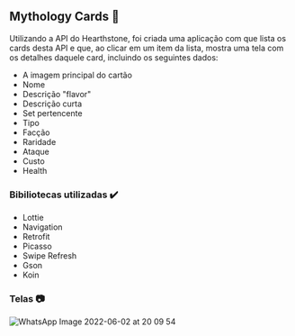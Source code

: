 ## Mythology Cards :rocket:

Utilizando a API do Hearthstone, foi criada uma aplicação com que lista os cards desta API e que, ao clicar em um item da lista, mostra uma tela com os detalhes daquele card, incluindo os seguintes dados:

- A imagem principal do cartão
- Nome
- Descrição "flavor"
- Descrição curta
- Set pertencente
- Tipo
- Facção
- Raridade
- Ataque
- Custo
- Health

### Bibiliotecas utilizadas :heavy_check_mark:

- Lottie
- Navigation
- Retrofit
- Picasso
- Swipe Refresh
- Gson
- Koin

### Telas :camera: 

![WhatsApp Image 2022-06-02 at 20 09 54](https://user-images.githubusercontent.com/64818568/171752673-8fa59e65-3776-4dd5-a439-48a54b7859bd.jpeg)

